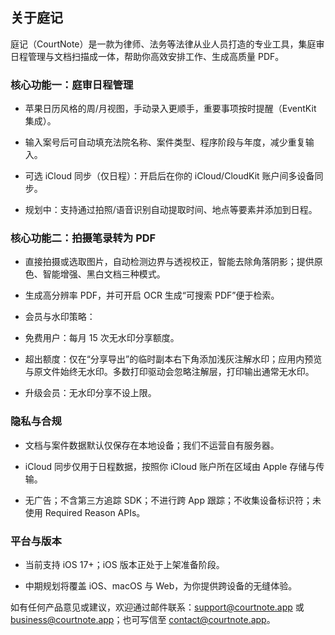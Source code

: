 ## 关于庭记

庭记（CourtNote）是一款为律师、法务等法律从业人员打造的专业工具，集庭审日程管理与文档扫描成一体，帮助你高效安排工作、生成高质量 PDF。

### 核心功能一：庭审日程管理

- 苹果日历风格的周/月视图，手动录入更顺手，重要事项按时提醒（EventKit 集成）。

- 输入案号后可自动填充法院名称、案件类型、程序阶段与年度，减少重复输入。

- 可选 iCloud 同步（仅日程）：开启后在你的 iCloud/CloudKit 账户间多设备同步。

- 规划中：支持通过拍照/语音识别自动提取时间、地点等要素并添加到日程。

### 核心功能二：拍摄笔录转为 PDF

- 直接拍摄或选取图片，自动检测边界与透视校正，智能去除角落阴影；提供原色、智能增强、黑白文档三种模式。

- 生成高分辨率 PDF，并可开启 OCR 生成“可搜索 PDF”便于检索。

- 会员与水印策略：

- 免费用户：每月 15 次无水印分享额度。

- 超出额度：仅在“分享导出”的临时副本右下角添加浅灰注解水印；应用内预览与原文件始终无水印。多数打印驱动会忽略注解层，打印输出通常无水印。

- 升级会员：无水印分享不设上限。

### 隐私与合规

- 文档与案件数据默认仅保存在本地设备；我们不运营自有服务器。

- iCloud 同步仅用于日程数据，按照你 iCloud 账户所在区域由 Apple 存储与传输。

- 无广告；不含第三方追踪 SDK；不进行跨 App 跟踪；不收集设备标识符；未使用 Required Reason APIs。

### 平台与版本

- 当前支持 iOS 17+；iOS 版本正处于上架准备阶段。

- 中期规划将覆盖 iOS、macOS 与 Web，为你提供跨设备的无缝体验。

如有任何产品意见或建议，欢迎通过邮件联系：support@courtnote.app 或 business@courtnote.app；也可写信至 contact@courtnote.app。
